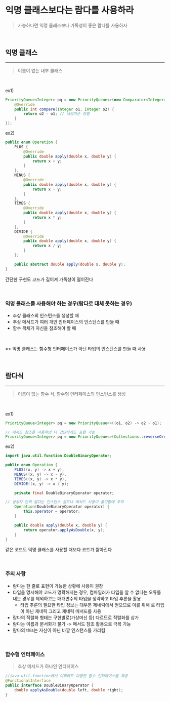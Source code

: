# 익명 클래스보다는 람다를 사용하라

> 가능하다면 익명 클래스보다 가독성이 좋은 람다를 사용하자

<br>

## 익명 클래스

---

> 이름이 없는 내부 클래스

<br>

ex1)
```java
PriorityQueue<Integer> pq = new PriorityQueue<>(new Comparator<Integer>() {
    @Override
    public int compare(Integer o1, Integer o2) {
        return o2 - o1; // 내림차순 정렬
    }
});
```

ex2)
```java
public enum Operation {
    PLUS {
        @Override
        public double apply(double x, double y) {
            return x + y;
        }
    },
    MINUS {
        @Override
        public double apply(double x, double y) {
            return x - y;
        }
    },
    TIMES {
        @Override
        public double apply(double x, double y) {
            return x * y;
        }
    },
    DIVIDE {
        @Override
        public double apply(double x, double y) {
            return x / y;
        }
    };

    public abstract double apply(double x, double y);
}

```

간단한 구현도 코드가 길어져 가독성이 떨어진다

<br>

### 익명 클래스를 사용해야 하는 경우(람다로 대체 못하는 경우)
- 추상 클래스의 인스턴스를 생성할 때
- 추상 메서드가 여러 개인 인터페이스의 인스턴스를 만들 때
- 함수 객체가 자신을 참조해야 할 때

<br>

=> 익명 클래스는 함수형 인터페이스가 아닌 타입의 인스턴스를 만들 때 사용

<br>

## 람다식

---

> 이름이 없는 함수 식, 함수형 인터페이스의 인스턴스를 생성

<br>

ex1)
```java
PriorityQueue<Integer> pq = new PriorityQueue<>((o1, o2) -> o2 - o1);

// 메서드 참조를 사용하면 더 간단하게도 표현 가능
PriorityQueue<Integer> pq = new PriorityQueue<>(Collections::reverseOrder());
```
ex2)
```java
import java.util.function.DoubleBinaryOperator;

public enum Operation {
    PLUS((x, y) -> x + y),
    MINUS((x, y) -> x - y),
    TIMES((x, y) -> x * y),
    DIVIDE((x, y) -> x / y);

    private final DoubleBinaryOperator operator;

// 생성자 안의 람다는 인스턴스 필드나 메서드 사용이 불가함에 주의
    Operation(DoubleBinaryOperator operator) {
        this.operator = operator;
    }

    public double apply(double x, double y) {
        return operator.applyAsDouble(x, y);
    }
}
```
같은 코드도 익명 클래스를 사용할 때보다 코드가 짧아진다

<br>

### 주의 사항
- 람다는 한 줄로 표현이 가능한 상황에 사용이 권장
- 타입을 명시해야 코드가 명확해지는 경우, 컴파일러가 타입을 알 수 없다는 오류를 내는 경우를 제외하고는 매개변수의 타입을 생략하고 타입 추론을 활용
  * 타입 추론의 필요한 타입 정보는 대부분 제네릭에서 얻으므로 이를 위해 로 타입이 아닌 제네릭 그리고 제네릭 메서드를 사용
- 람다의 직렬화 형태는 구현별로(가상머신 등) 다르므로 직렬화를 삼가
- 람다는 이름과 문서화가 불가 -> 메서드 참조 활용으로 극복 가능
- 람다의 this는 자신이 아닌 바깥 인스턴스를 가리킴


<br>

 ### 함수형 인터페이스
 > 추상 메서드가 하나인 인터페이스
```java
//java.util.function에서 이외에도 다양한 함수 인터페이스를 제공
@FunctionalInterface
public interface DoubleBinaryOperator {
    double applyAsDouble(double left, double right);
}
```

<br>

